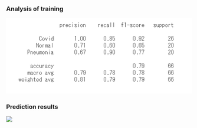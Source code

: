 ### Analysis of training
![](https://github.com/Friedrich94326/AI_and_Data_Science/blob/Python/Deep%20Learning/Projects/Covid-19%20and%20Pneumonia%20Classification%20with%20Deep%20Learning/Evaluation_results.png)


### Prediction results
![](https://github.com/Friedrich94326/AI_and_Data_Science/blob/Python/Deep%20Learning/Projects/Covid-19%20and%20Pneumonia%20Classification%20with%20Deep%20Learning/Prediction_1.png)
